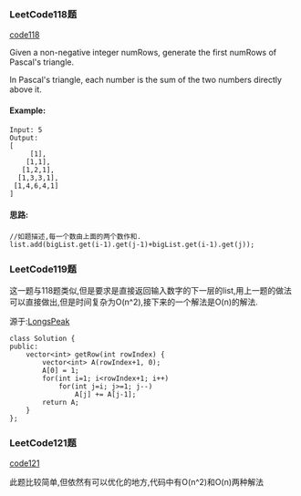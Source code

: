 ### LeetCode118题
[code118](/LeetCode_Array/Pascal'sTriangle.java)

Given a non-negative integer numRows, generate the first numRows of Pascal's triangle.


In Pascal's triangle, each number is the sum of the two numbers directly above it.

#### Example:

```
Input: 5
Output:
[
     [1],
    [1,1],
   [1,2,1],
  [1,3,3,1],
 [1,4,6,4,1]
]
```
#### 思路:
```
//如题描述,每一个数由上面的两个数作和.
list.add(bigList.get(i-1).get(j-1)+bigList.get(i-1).get(j));
```
### LeetCode119题
这一题与118题类似,但是要求是直接返回输入数字的下一层的list,用上一题的做法可以直接做出,但是时间复杂为O(n^2),接下来的一个解法是O(n)的解法.

源于:[LongsPeak](https://leetcode.com/problems/pascals-triangle-ii/discuss/38420/Here-is-my-brief-O(k)-solution)

```
class Solution {
public:
    vector<int> getRow(int rowIndex) {
        vector<int> A(rowIndex+1, 0);
        A[0] = 1;
        for(int i=1; i<rowIndex+1; i++)
            for(int j=i; j>=1; j--)
                A[j] += A[j-1];
        return A;
    }
};
```
### LeetCode121题
[code121](/LeetCode_Array/maxProfit_1.java)

此题比较简单,但依然有可以优化的地方,代码中有O(n^2)和O(n)两种解法
